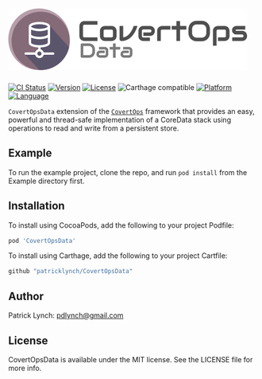 # ![CovertOpsData Logo](logo-covertops-data.png)


[![CI Status](https://img.shields.io/travis/patricklynch/CovertOpsData.svg?style=flat)](https://travis-ci.org/patricklynch/CovertOpsData)
[![Version](https://img.shields.io/cocoapods/v/CovertOpsData.svg?style=flat)](https://cocoapods.org/pods/CovertOpsData)
[![License](https://img.shields.io/cocoapods/l/CovertOpsData.svg?style=flat)](https://cocoapods.org/pods/CovertOpsData)
![Carthage compatible](https://img.shields.io/badge/Carthage-compatible-4BC51D.svg?style=flat)
[![Platform](https://img.shields.io/cocoapods/p/CovertOpsData.svg?style=flat)](https://cocoapods.org/pods/CovertOpsData)
[![Language](https://img.shields.io/badge/swift-4.2-orange.svg)](https://developer.apple.com/swift)

`CovertOpsData` extension of the [`CovertOps`](https://github.com/patricklynch/CovertOps) framework that provides an easy, powerful and thread-safe implementation of a CoreData stack using operations to read and write from a persistent store.

## Example

To run the example project, clone the repo, and run `pod install` from the Example directory first.

## Installation

To install using CocoaPods, add the following to your project Podfile:
```ruby
pod 'CovertOpsData'
```
To install using Carthage, add the following to your project Cartfile:
```ruby
github "patricklynch/CovertOpsData"
```

## Author

Patrick Lynch: pdlynch@gmail.com

## License

CovertOpsData is available under the MIT license. See the LICENSE file for more info.
